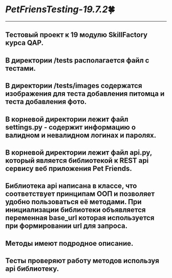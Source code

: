 # ***PetFriensTesting-19.7.2***:four_leaf_clover:
__________
## Тестовый проект к 19 модулю SkillFactory курса QAP.
## В директории /tests располагается файл с тестами.
## В директории /tests/images содержатся изображения для теста добавления питомца и теста добавления фото.
## В корневой директории лежит файл settings.py - содержит информацию о валидном и невалидном  логинах и паролях.
## В корневой директории лежит файл api.py, который является библиотекой к REST api сервису веб приложения Pet Friends.
## Библиотека api написана в классе, что соответствует принципам ООП и позволяет удобно пользоваться её методами. При инициализации библиотеки объявляется переменная base_url которая используется при формировании url для запроса.
## Методы имеют подродное описание.
## Тесты проверяют работу методов используя api библиотеку.
